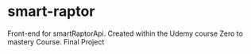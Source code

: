# smart-raptor
Front-end for smartRaptorApi. Created within the Udemy course Zero to mastery Course. Final Project
